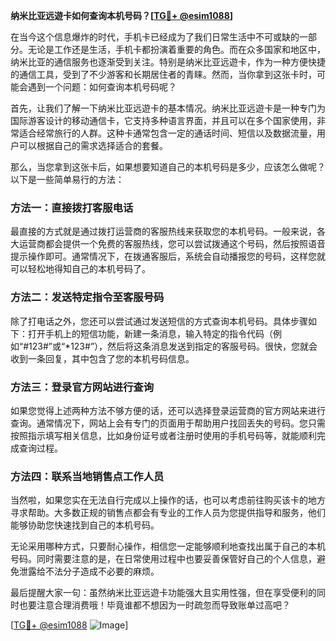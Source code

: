 **纳米比亚远遊卡如何查询本机号码？[[TG💪+ @esim1088](https://t.me/s/esim1088)]**

在当今这个信息爆炸的时代，手机卡已经成为了我们日常生活中不可或缺的一部分。无论是工作还是生活，手机卡都扮演着重要的角色。而在众多国家和地区中，纳米比亚的通信服务也逐渐受到关注。特别是纳米比亚远遊卡，作为一种方便快捷的通信工具，受到了不少游客和长期居住者的青睐。然而，当你拿到这张卡时，可能会遇到一个问题：如何查询本机号码呢？

首先，让我们了解一下纳米比亚远遊卡的基本情况。纳米比亚远遊卡是一种专门为国际游客设计的移动通信卡，它支持多种语言界面，并且可以在多个国家使用，非常适合经常旅行的人群。这种卡通常包含一定的通话时间、短信以及数据流量，用户可以根据自己的需求选择适合的套餐。

那么，当您拿到这张卡后，如果想要知道自己的本机号码是多少，应该怎么做呢？以下是一些简单易行的方法：

### 方法一：直接拨打客服电话

最直接的方式就是通过拨打运营商的客服热线来获取您的本机号码。一般来说，各大运营商都会提供一个免费的客服热线，您可以尝试拨通这个号码，然后按照语音提示操作即可。通常情况下，在拨通客服后，系统会自动播报您的号码，这样您就可以轻松地得知自己的本机号码了。

### 方法二：发送特定指令至客服号码

除了打电话之外，您还可以尝试通过发送短信的方式查询本机号码。具体步骤如下：打开手机上的短信功能，新建一条消息，输入特定的指令代码（例如“#123#”或“*123#”），然后将这条消息发送到指定的客服号码。很快，您就会收到一条回复，其中包含了您的本机号码信息。

### 方法三：登录官方网站进行查询

如果您觉得上述两种方法不够方便的话，还可以选择登录运营商的官方网站来进行查询。通常情况下，网站上会有专门的页面用于帮助用户找回丢失的号码。您只需按照指示填写相关信息，比如身份证号或者注册时使用的手机号码等，就能顺利完成查询过程。

### 方法四：联系当地销售点工作人员

当然啦，如果您实在无法自行完成以上操作的话，也可以考虑前往购买该卡的地方寻求帮助。大多数正规的销售点都会有专业的工作人员为您提供指导和服务，他们能够协助您快速找到自己的本机号码。

无论采用哪种方式，只要耐心操作，相信您一定能够顺利地查找出属于自己的本机号码。同时需要注意的是，在日常使用过程中也要妥善保管好自己的个人信息，避免泄露给不法分子造成不必要的麻烦。

最后提醒大家一句：虽然纳米比亚远遊卡功能强大且实用性强，但在享受便利的同时也要注意合理消费哦！毕竟谁都不想因为一时疏忽而导致账单过高吧？

[[TG💪+ @esim1088](https://t.me/s/esim1088) ![Image](https://i.postimg.cc/4NQfJmqS/Snipaste-2025-05-13-00-14-12.png)]